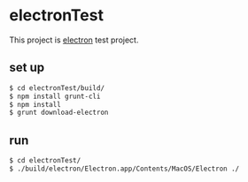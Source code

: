 # electronTest
This project is [electron](https://github.com/atom/electron) test project.

## set up

```sh
$ cd electronTest/build/
$ npm install grunt-cli
$ npm install
$ grunt download-electron
```

## run

```sh
$ cd electronTest/
$ ./build/electron/Electron.app/Contents/MacOS/Electron ./
```
